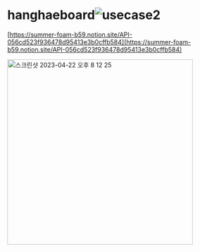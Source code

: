 # hanghaeboard![usecase2](https://user-images.githubusercontent.com/122453216/232701041-01592336-8576-457f-9ffe-6b27af35568e.png)

[https://summer-foam-b59.notion.site/API-056cd523f936478d95413e3b0cffb584](https://summer-foam-b59.notion.site/API-056cd523f936478d95413e3b0cffb584)

<img width="421" alt="스크린샷 2023-04-22 오후 8 12 25" src="https://user-images.githubusercontent.com/122453216/233781170-057e2b92-2c01-45bc-b81d-66e2606fca98.png">
